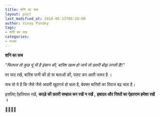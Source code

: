 ```yaml
---
title: शनि का सच
layout: post
last_modified_at: 2018-06-23T06:28:00
author: Vinay Pandey
tags:
- शनि का सच
categories:
- मध्यम
---
```

**शनि का सच**

*"फितरत तो कुछ यूं भी है इंसान की,*
*बारिश खत्म हो जाये तो छतरी बोझ लगती है!!"*

पर याद रखें,
बारिश पानी की हो या बलाओं की,
पलट कर आती जरूर है ।

सच तो ये है कि
जैसे जैसे आदमी खुदगर्ज हो चला है,
बेवक्त बारिशों का रिवाज बढ़ चला है।

इसलिए ऐहतियात रखें, 
**कपड़े की छतरी सम्हाल कर रखें न रखें  ,**
**इबादत और रिश्तों का ऐहतराम हमेशा रखें ।**


🙏🌷🌷🙏


